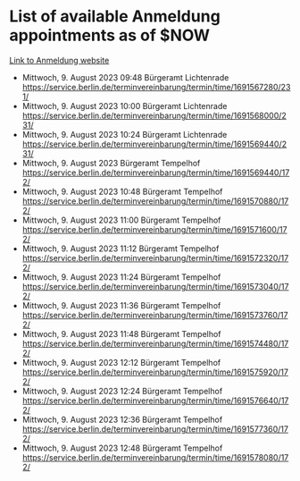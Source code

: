 # List of available Anmeldung appointments as of $NOW
[Link to Anmeldung website](https://service.berlin.de/terminvereinbarung/termin/tag.php?termin=1&anliegen[]=120686&dienstleisterlist=122210,122217,327316,122219,327312,122227,327314,122231,327346,122243,327348,122254,122252,329742,122260,329745,122262,329748,122271,327278,122273,327274,122277,327276,330436,122280,327294,122282,327290,122284,327292,122291,327270,122285,327266,122286,327264,122296,327268,150230,329760,122297,327286,122294,327284,122312,329763,122314,329775,122304,327330,122311,327334,122309,327332,317869,122281,327352,122279,329772,122283,122276,327324,122274,327326,122267,329766,122246,327318,122251,327320,122257,327322,122208,327298,122226,327300&herkunft=http%3A%2F%2Fservice.berlin.de%2Fdienstleistung%2F120686%2F)
- Mittwoch, 9. August 2023 09:48 Bürgeramt Lichtenrade https://service.berlin.de/terminvereinbarung/termin/time/1691567280/231/
- Mittwoch, 9. August 2023 10:00 Bürgeramt Lichtenrade https://service.berlin.de/terminvereinbarung/termin/time/1691568000/231/
- Mittwoch, 9. August 2023 10:24 Bürgeramt Lichtenrade https://service.berlin.de/terminvereinbarung/termin/time/1691569440/231/
- Mittwoch, 9. August 2023  Bürgeramt Tempelhof https://service.berlin.de/terminvereinbarung/termin/time/1691569440/172/
- Mittwoch, 9. August 2023 10:48 Bürgeramt Tempelhof https://service.berlin.de/terminvereinbarung/termin/time/1691570880/172/
- Mittwoch, 9. August 2023 11:00 Bürgeramt Tempelhof https://service.berlin.de/terminvereinbarung/termin/time/1691571600/172/
- Mittwoch, 9. August 2023 11:12 Bürgeramt Tempelhof https://service.berlin.de/terminvereinbarung/termin/time/1691572320/172/
- Mittwoch, 9. August 2023 11:24 Bürgeramt Tempelhof https://service.berlin.de/terminvereinbarung/termin/time/1691573040/172/
- Mittwoch, 9. August 2023 11:36 Bürgeramt Tempelhof https://service.berlin.de/terminvereinbarung/termin/time/1691573760/172/
- Mittwoch, 9. August 2023 11:48 Bürgeramt Tempelhof https://service.berlin.de/terminvereinbarung/termin/time/1691574480/172/
- Mittwoch, 9. August 2023 12:12 Bürgeramt Tempelhof https://service.berlin.de/terminvereinbarung/termin/time/1691575920/172/
- Mittwoch, 9. August 2023 12:24 Bürgeramt Tempelhof https://service.berlin.de/terminvereinbarung/termin/time/1691576640/172/
- Mittwoch, 9. August 2023 12:36 Bürgeramt Tempelhof https://service.berlin.de/terminvereinbarung/termin/time/1691577360/172/
- Mittwoch, 9. August 2023 12:48 Bürgeramt Tempelhof https://service.berlin.de/terminvereinbarung/termin/time/1691578080/172/
